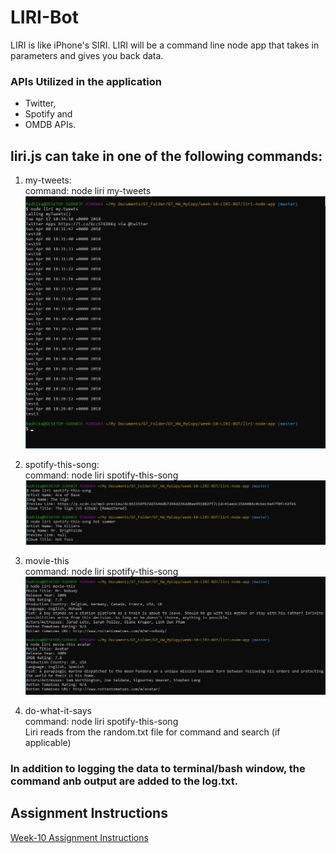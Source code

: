 # LIRI-Bot
LIRI is like iPhone's SIRI. LIRI will be a command line node app that takes in parameters and gives you back data.

### APIs Utilized in the application
- Twitter, 
- Spotify and 
- OMDB APIs.

## liri.js can take in one of the following commands:

1. my-tweets: 
<br/>command: node liri my-tweets
![node liri my-tweets](https://raw.githubusercontent.com/radhikabgupta/ReadMeInfoProj2/master/assets/node_liri_my_tweets.jpg)


2. spotify-this-song:
<br/>command: node liri spotify-this-song
![node liri my-tweets](https://raw.githubusercontent.com/radhikabgupta/ReadMeInfoProj2/master/assets/node_liri_spotify_this_song.jpg)

3. movie-this
<br/>command: node liri spotify-this-song
![node liri my-tweets](https://raw.githubusercontent.com/radhikabgupta/ReadMeInfoProj2/master/assets/node_liri_movie_this.jpg)

4. do-what-it-says
<br/>command: node liri spotify-this-song
<br/>Liri reads from the random.txt file for command and search (if applicable)

### In addition to logging the data to terminal/bash window, the command anb output are added to the log.txt.

## Assignment Instructions
[Week-10 Assignment Instructions](https://github.com/radhikabgupta/liri-node-app/blob/master/week_10_homework_instructions.md)
